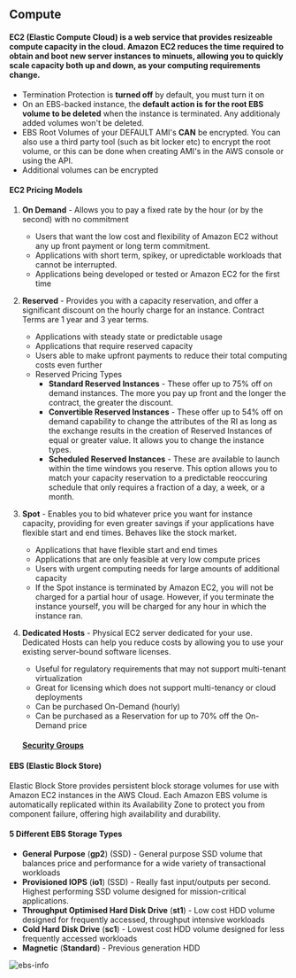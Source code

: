 ## Compute

#### EC2 (Elastic Compute Cloud) is a web service that provides resizeable compute capacity in the cloud. Amazon EC2 reduces the time required to obtain and boot new server instances to minuets, allowing you to quickly scale capacity both up and down, as your computing requirements change.

- Termination Protection is **turned off** by default, you must turn it on
- On an EBS-backed instance, the **default action is for the root EBS volume to be deleted** when the instance is terminated. Any additionaly added volumes won't be deleted.
- EBS Root Volumes of your DEFAULT AMI's **CAN** be encrypted. You can also use a third party tool (such as bit locker etc) to encrypt the root volume, or this can be done when creating AMI's in the AWS console or using the API.
- Additional volumes can be encrypted

#### EC2 Pricing Models
1. **On Demand** - Allows you to pay a fixed rate by the hour (or by the second) with no commitment
    - Users that want the low cost and flexibility of Amazon EC2 without any up front payment or long term commitment.
    - Applications with short term, spikey, or upredictable workloads that cannot be interrupted.
    - Applications being developed or tested or Amazon EC2 for the first time
2. **Reserved** - Provides you with a capacity reservation, and offer a significant discount on the hourly charge for an instance. Contract Terms are 1 year and 3 year terms.
    - Applications with steady state or predictable usage
    - Applications that require reserved capacity
    - Users able to make upfront payments to reduce their total computing costs even further
    - Reserved Pricing Types
      - **Standard Reserved Instances** - These offer up to 75% off on demand instances. The more you pay up front and the longer the contract, the greater the discount.
      - **Convertible Reserved Instances** - These offer up to 54% off on demand capability to change the attributes of the RI as long as the exchange results in the creation of Reserved Instances of equal or greater value. It allows you to change the instance types.
      - **Scheduled Reserved Instances** - These are available to launch within the time windows you reserve. This option allows you to match your capacity reservation to a predictable reoccuring schedule that only requires a fraction of a day, a week, or a month.
3. **Spot** - Enables you to bid whatever price you want for instance capacity, providing for even greater savings if your applications have flexible start and end times. Behaves like the stock market.
    - Applications that have flexible start and end times
    - Applications that are only feasible at very low compute prices
    - Users with urgent computing needs for large amounts of additional capacity
    - If the Spot instance is terminated by Amazon EC2, you will not be charged for a partial hour of usage. However, if you terminate the instance yourself, you will be charged for any hour in which the instance ran.
4. **Dedicated Hosts** - Physical EC2 server dedicated for your use. Dedicated Hosts can help you reduce costs by allowing you to use your existing server-bound software licenses.
    - Useful for regulatory requirements that may not support multi-tenant virtualization
    - Great for licensing which does not support multi-tenancy or cloud deployments
    - Can be purchased On-Demand (hourly)
    - Can be purchased as a Reservation for up to 70% off the On-Demand price
    
    #### [Security Groups](https://github.com/cujarrett/learning-aws/blob/master/aws-certified-solutions-architect%E2%80%93associate/security-identity-compliance.md#security-groups)

#### EBS (Elastic Block Store)
Elastic Block Store provides persistent block storage volumes for use with Amazon EC2 instances in the AWS Cloud. Each Amazon EBS volume is automatically replicated within its Availability Zone to protect you from component failure, offering high availability and durability.

#### 5 Different EBS Storage Types
- **General Purpose** (**gp2**) (SSD) - General purpose SSD volume that balances price and performance for a wide variety of transactional workloads
- **Provisioned IOPS** (**io1**) (SSD) - Really fast input/outputs per second. Highest performing SSD volume designed for mission-critical applications.
- **Throughput Optimised Hard Disk Drive** (**st1**) - Low cost HDD volume designed for frequently accessed, throughput intensive workloads
- **Cold Hard Disk Drive** (**sc1**) - Lowest cost HDD volume designed for less frequently accessed workloads
- **Magnetic** (**Standard**) - Previous generation HDD

![ebs-info](https://user-images.githubusercontent.com/16245634/69844985-3bda8f00-1234-11ea-9736-f6b99fd13ef6.png)
